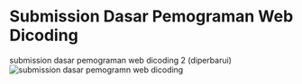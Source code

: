 # Submission Dasar Pemograman Web Dicoding
submission dasar pemograman web dicoding  2 (diperbarui)
![submission dasar pemogramn web dicoding ](https://user-images.githubusercontent.com/50755376/127089244-b148d575-04f6-4548-a6c7-4043d2ac99ca.png)
